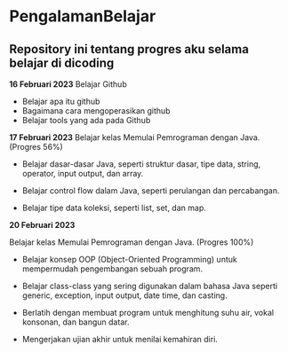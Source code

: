 # PengalamanBelajar
## Repository ini tentang progres aku selama belajar di dicoding

**16 Februari 2023**
Belajar Github
  - Belajar apa itu github 
  - Bagaimana cara mengoperasikan github
  - Belajar tools yang ada pada Github

**17 Februari 2023**
Belajar kelas Memulai Pemrograman dengan Java. (Progres 56%)

  - Belajar dasar-dasar Java, seperti struktur dasar, tipe data, string, operator, input output, dan array.

  - Belajar control flow dalam Java, seperti perulangan dan percabangan.

  - Belajar tipe data koleksi, seperti list, set, dan map.

**20 Februari 2023**  

Belajar kelas Memulai Pemrograman dengan Java. (Progres 100%)

  * Belajar konsep OOP (Object-Oriented Programming) untuk mempermudah pengembangan sebuah program.

  * Belajar class-class yang sering digunakan dalam bahasa Java seperti generic, exception, input output, date time, dan casting. 

  * Berlatih dengan membuat program untuk menghitung suhu air, vokal konsonan, dan bangun datar. 

  * Mengerjakan ujian akhir untuk menilai kemahiran diri.
